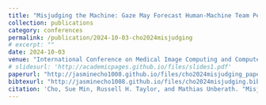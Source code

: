 ```yaml
---
title: "Misjudging the Machine: Gaze May Forecast Human-Machine Team Performance in Surgery"
collection: publications
category: conferences
permalink: /publication/2024-10-03-cho2024misjudging
# excerpt: ""
date: 2024-10-03
venue: "International Conference on Medical Image Computing and Computer-Assisted Intervention"
# slidesurl: 'http://academicpages.github.io/files/slides1.pdf'
paperurl: "http://jasminecho1008.github.io/files/cho2024misjudging_paper.pdf"
bibtexurl: "http://jasminecho1008.github.io/files/cho2024misjudging.bib"
citation: 'Cho, Sue Min, Russell H. Taylor, and Mathias Unberath. "Misjudging the Machine: Gaze May Forecast Human-Machine Team Performance in Surgery." International Conference on Medical Image Computing and Computer-Assisted Intervention. Cham: Springer Nature Switzerland, 2024.'
---
```

